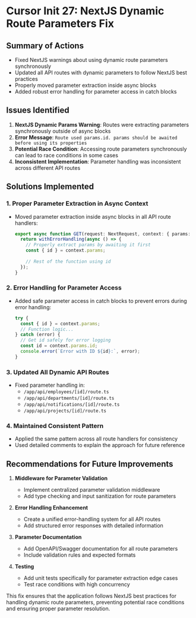# Cursor Init 27: NextJS Dynamic Route Parameters Fix

## Summary of Actions
- Fixed NextJS warnings about using dynamic route parameters synchronously
- Updated all API routes with dynamic parameters to follow NextJS best practices
- Properly moved parameter extraction inside async blocks
- Added robust error handling for parameter access in catch blocks

## Issues Identified
1. **NextJS Dynamic Params Warning**: Routes were extracting parameters synchronously outside of async blocks
2. **Error Message**: `Route used params.id. params should be awaited before using its properties`
3. **Potential Race Condition**: Accessing route parameters synchronously can lead to race conditions in some cases
4. **Inconsistent Implementation**: Parameter handling was inconsistent across different API routes

## Solutions Implemented

### 1. Proper Parameter Extraction in Async Context
- Moved parameter extraction inside async blocks in all API route handlers:
  ```typescript
  export async function GET(request: NextRequest, context: { params: { id: string } }) {
    return withErrorHandling(async () => {
      // Properly extract params by awaiting it first
      const { id } = context.params;
      
      // Rest of the function using id
    });
  }
  ```

### 2. Error Handling for Parameter Access
- Added safe parameter access in catch blocks to prevent errors during error handling:
  ```typescript
  try {
    const { id } = context.params;
    // Function logic...
  } catch (error) {
    // Get id safely for error logging
    const id = context.params.id;
    console.error(`Error with ID ${id}:`, error);
  }
  ```

### 3. Updated All Dynamic API Routes
- Fixed parameter handling in:
  - `/app/api/employees/[id]/route.ts`
  - `/app/api/departments/[id]/route.ts`
  - `/app/api/notifications/[id]/route.ts`
  - `/app/api/projects/[id]/route.ts`

### 4. Maintained Consistent Pattern
- Applied the same pattern across all route handlers for consistency
- Used detailed comments to explain the approach for future reference

## Recommendations for Future Improvements

1. **Middleware for Parameter Validation**
   - Implement centralized parameter validation middleware
   - Add type checking and input sanitization for route parameters

2. **Error Handling Enhancement**
   - Create a unified error-handling system for all API routes
   - Add structured error responses with detailed information

3. **Parameter Documentation**
   - Add OpenAPI/Swagger documentation for all route parameters
   - Include validation rules and expected formats

4. **Testing**
   - Add unit tests specifically for parameter extraction edge cases
   - Test race conditions with high concurrency

This fix ensures that the application follows NextJS best practices for handling dynamic route parameters, preventing potential race conditions and ensuring proper parameter resolution.
